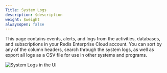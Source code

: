 ```yaml
---
Title: System Logs
description: $description
weight: $weight
alwaysopen: false
---
```

This page contains events, alerts, and logs from the activities,
databases, and subscriptions in your Redis Enterprise Cloud account. You
can sort by any of the column headers, search through the system logs,
as well as export all logs as a CSV file for use in other systems and
programs.

![System Logs in the
UI](/images/rc/system_log.png?width=998&height=576)
